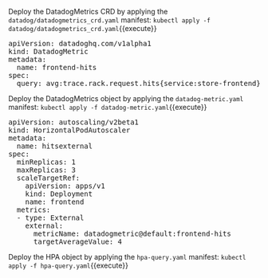 
Deploy the DatadogMetrics CRD by applying the `datadog/datadogmetrics_crd.yaml` manifest: `kubectl apply -f datadog/datadogmetrics_crd.yaml`{{execute}}

<pre class="file" data-filename="datadog-metric.yaml" data-target="replace">
apiVersion: datadoghq.com/v1alpha1
kind: DatadogMetric
metadata:
  name: frontend-hits 
spec:
  query: avg:trace.rack.request.hits{service:store-frontend}.rollup(120)
</pre>

Deploy the DatadogMetrics object by applying the `datadog-metric.yaml` manifest: `kubectl apply -f datadog-metric.yaml`{{execute}}


<pre class="file" data-filename="hpa-query.yaml" data-target="replace">
apiVersion: autoscaling/v2beta1
kind: HorizontalPodAutoscaler
metadata:
  name: hitsexternal 
spec:
  minReplicas: 1
  maxReplicas: 3
  scaleTargetRef:
    apiVersion: apps/v1
    kind: Deployment
    name: frontend 
  metrics:
  - type: External
    external:
      metricName: datadogmetric@default:frontend-hits
      targetAverageValue: 4
</pre>

Deploy the HPA object by applying the `hpa-query.yaml` manifest: `kubectl apply -f hpa-query.yaml`{{execute}}

